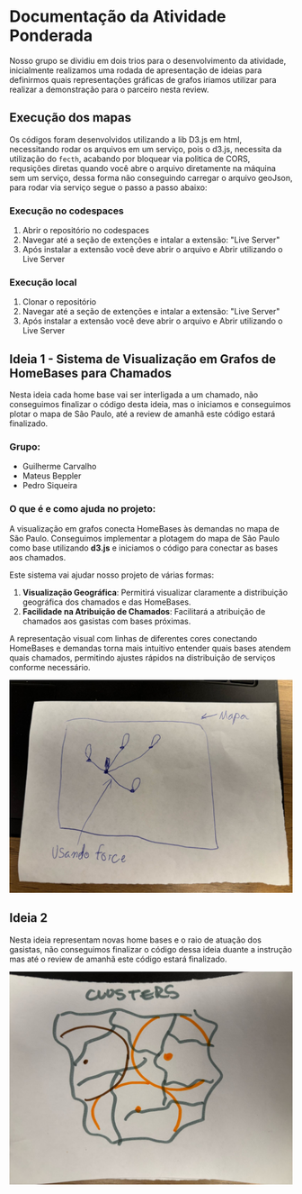 # Documentação da Atividade Ponderada

Nosso grupo se dividiu em dois trios para o desenvolvimento da atividade, inicialmente realizamos uma rodada de apresentação de ideias para definirmos quais representações gráficas de grafos iriamos utilizar para realizar a demonstração para o parceiro nesta review.

## Execução dos mapas

Os códigos foram desenvolvidos utilizando a lib D3.js em html, necessitando rodar os arquivos em um serviço, pois o d3.js, necessita da utilização do ```fecth```, acabando por bloquear via politica de CORS, requsições diretas quando você abre o arquivo diretamente na máquina sem um serviço, dessa forma não conseguindo carregar o arquivo geoJson, para rodar via serviço segue o passo a passo abaixo:

### Execução no codespaces
1. Abrir o repositório no codespaces
2. Navegar até a seção de extenções e intalar a extensão: "Live Server"
3. Após instalar a extensão você deve abrir o arquivo e Abrir utilizando o Live Server

### Execução local
1. Clonar o repositório
2. Navegar até a seção de extenções e intalar a extensão: "Live Server"
3. Após instalar a extensão você deve abrir o arquivo e Abrir utilizando o Live Server

## Ideia 1 - Sistema de Visualização em Grafos de HomeBases para Chamados

Nesta ideia cada home base vai ser interligada a um chamado, não conseguimos finalizar o código desta ideia, mas o iniciamos e conseguimos plotar o mapa de São Paulo, até a review de amanhã este código estará finalizado.

### Grupo:
- Guilherme Carvalho  
- Mateus Beppler  
- Pedro Siqueira  

### O que é e como ajuda no projeto:
A visualização em grafos conecta HomeBases às demandas no mapa de São Paulo. Conseguimos implementar a plotagem do mapa de São Paulo como base utilizando **d3.js** e iniciamos o código para conectar as bases aos chamados.  

Este sistema vai ajudar nosso projeto de várias formas:  
1. **Visualização Geográfica**: Permitirá visualizar claramente a distribuição geográfica dos chamados e das HomeBases.  
2. **Facilidade na Atribuição de Chamados**: Facilitará a atribuição de chamados aos gasistas com bases próximas.  

A representação visual com linhas de diferentes cores conectando HomeBases e demandas torna mais intuitivo entender quais bases atendem quais chamados, permitindo ajustes rápidos na distribuição de serviços conforme necessário.


<img src="ideia1.jpeg">

## Ideia 2

Nesta ideia representam novas home bases e o raio de atuação dos gasistas, não conseguimos finalizar o código dessa ideia duante a instrução mas até o review de amanhã este código estará finalizado.

<img src="ideia2.jpeg">
